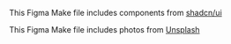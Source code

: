 This Figma Make file includes components from [shadcn/ui](https://ui.shadcn.com/) 

This Figma Make file includes photos from [Unsplash](https://unsplash.com) 